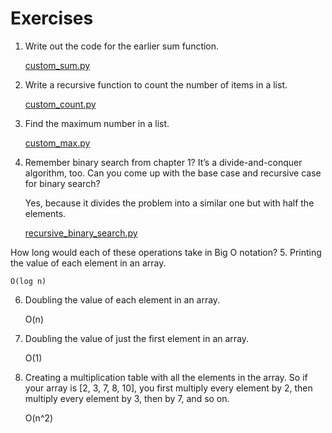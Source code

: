 # Exercises

1. Write out the code for the earlier sum function.

   [custom_sum.py](custom_sum.py)


2. Write a recursive function to count the number of items in a list.

   [custom_count.py](custom_count.py)


3. Find the maximum number in a list.

   [custom_max.py](custom_max.py)


4. Remember binary search from chapter 1? It’s a divide-and-conquer algorithm, too. Can you come up with the base case
   and recursive case for binary search?
   
   Yes, because it divides the problem into a similar one but with half the elements.

   [recursive_binary_search.py](recursive_binary_search.py)

How long would each of these operations take in Big O notation?
5. Printing the value of each element in an array.

    O(log n)


6. Doubling the value of each element in an array.

    O(n)


7. Doubling the value of just the first element in an array.

    O(1)


8. Creating a multiplication table with all the elements in the array. So
if your array is [2, 3, 7, 8, 10], you first multiply every element by 2,
then multiply every element by 3, then by 7, and so on.

    O(n^2)
